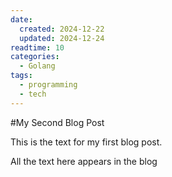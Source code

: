 ```yaml
---
date:
  created: 2024-12-22
  updated: 2024-12-24
readtime: 10
categories:
  - Golang
tags:
  - programming
  - tech
---
```


#My Second Blog Post

This is the text for my first blog post.

<!-- more -->

All the text here appears in the blog
